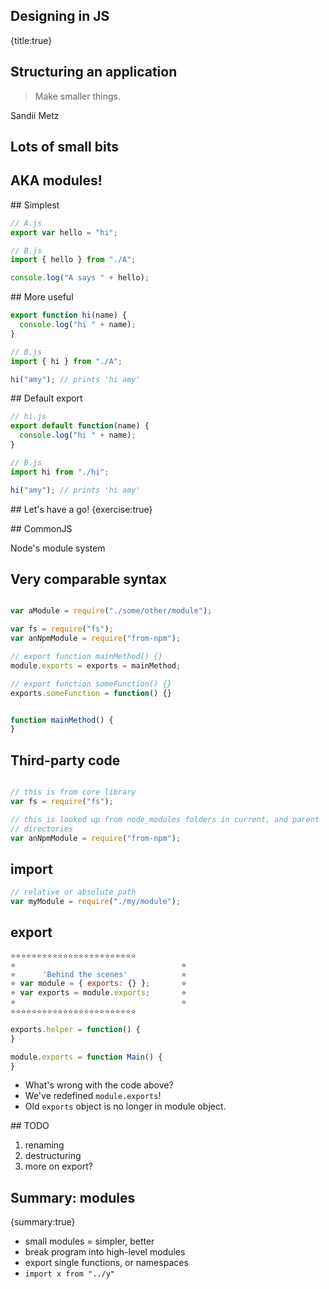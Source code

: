 ## Designing in JS
{title:true}

## Structuring an application

> Make smaller things.

Sandii Metz

## Lots of small bits

## AKA modules!

## Simplest

```javascript
// A.js
export var hello = "hi";
```

```javascript
// B.js
import { hello } from "./A";

console.log("A says " + hello);
```

## More useful

```javascript
export function hi(name) {
  console.log("hi " + name);
}
```

```javascript
// B.js
import { hi } from "./A";

hi("amy"); // prints 'hi amy'
```

## Default export

```javascript
// hi.js
export default function(name) {
  console.log("hi " + name);
}
```

```javascript
// B.js
import hi from "./hi";

hi("amy"); // prints 'hi amy'
```

## Let's have a go!
{exercise:true}

<!-- TODO exercises/modules -->

## CommonJS

Node's module system

## Very comparable syntax

```javascript

var aModule = require("./some/other/module");

var fs = require("fs");
var anNpmModule = require("from-npm");

// export function mainMethod() {}
module.exports = exports = mainMethod;

// export function someFunction() {}
exports.someFunction = function() {}


function mainMethod() {
} 
```

## Third-party code

```javascript

// this is from core library
var fs = require("fs");

// this is looked up from node_modules folders in current, and parent
// directories
var anNpmModule = require("from-npm");
```

## import

```javascript
// relative or absolute path
var myModule = require("./my/module");
```

## export

```javascript
⭐️⭐️⭐️⭐️⭐️⭐️⭐️⭐️⭐️⭐️⭐️⭐️⭐️⭐️⭐️⭐️⭐️⭐️⭐️⭐️⭐️⭐️⭐️⭐️
⭐️                                     ⭐️
⭐️      'Behind the scenes'            ⭐️
⭐️ var module = { exports: {} };       ⭐️
⭐️ var exports = module.exports;       ⭐️
⭐️                                     ⭐️
⭐️⭐️⭐️⭐️⭐️⭐️⭐️⭐️⭐️⭐️⭐️⭐️⭐️⭐️⭐️⭐️⭐️⭐️⭐️⭐️⭐️⭐️⭐️⭐️

exports.helper = function() {
}

module.exports = function Main() {
}
```

<ul>
  <li>What's wrong with the code above?</li>
  <li class="fragment">
     We've redefined <code>module.exports</code>!
  </li>

  <li class="fragment">
    Old <code>exports</code> object is no longer in module object.
  </li>
</ul>

## TODO

1. renaming
1. destructuring
1. more on export?


## Summary: modules
{summary:true}

- small modules = simpler, better
- break program into high-level modules
- export single functions, or namespaces
- `import x from "../y"`



